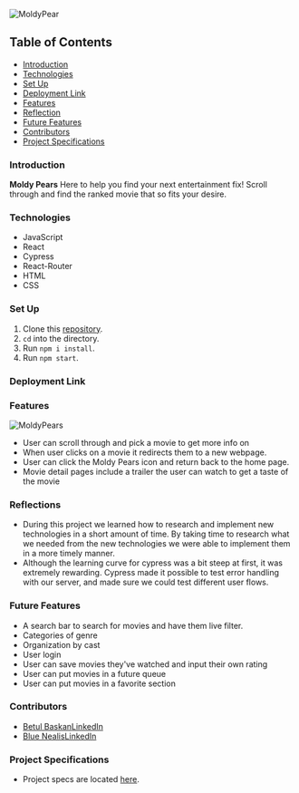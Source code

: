![MoldyPear](src/PearLogo.png)

## Table of Contents
- [Introduction](#introduction)
- [Technologies](#technologies)
- [Set Up](#set-up)
- [Deployment Link](#deployment-link)
- [Features](#features)
- [Reflection](#reflection)
- [Future Features](#future-features)
- [Contributors](#contributors)
- [Project Specifications](#project-specifications)

### Introduction

**Moldy Pears** Here to help you find your next entertainment fix!  Scroll through and find the ranked movie that so fits your desire.  

### Technologies
- JavaScript
- React
- Cypress
- React-Router
- HTML
- CSS

### Set Up
1. Clone this [repository](https://github.com/Baskanbetul/rancid-tomatillos).
2. `cd` into the directory.
3. Run `npm i install`.
4. Run `npm start`.

### Deployment Link

### Features
![MoldyPears](src/MoldyPears-illustration.gif)
- User can scroll through and pick a movie to get more info on
- When user clicks on a movie it redirects them to a new webpage.
- User can click the Moldy Pears icon and return back to the home page.
- Movie detail pages include a trailer the user can watch to get a taste of the movie

### Reflections
- During this project we learned how to research and implement new technologies in a short amount of time. By taking time to research what we needed from the new technologies we were able to implement them in a more timely manner.
- Although the learning curve for cypress was a bit steep at first, it was extremely rewarding.  Cypress made it possible to test error handling with our server, and made sure we could test different user flows.


### Future Features
- A search bar to search for movies and have them live filter.
- Categories of genre
- Organization by cast
- User login
- User can save movies they've watched and input their own rating
- User can put movies in a future queue
- User can put movies in a favorite section

### Contributors
- [Betul Baskan](https://github.com/Baskanbetul)[LinkedIn](https://www.linkedin.com/in/betul-baskan-9835481b9/)
- [Blue Nealis](https://github.com/BlueNealis/)[LinkedIn](https://www.linkedin.com/in/blue-nealis/)


### Project Specifications
- Project specs are located [here](https://frontend.turing.edu/projects/module-3/rancid-tomatillos-v3.html).
